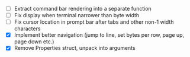 - [ ] Extract command bar rendering into a separate function
- [ ] Fix display when terminal narrower than byte width
- [ ] Fix cursor location in prompt bar after tabs and other non-1 width characters
- [x] Implement better navigation (jump to line, set bytes per row, page up, page down etc.)
- [x] Remove Properties struct, unpack into arguments
